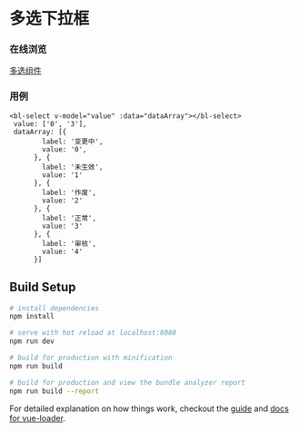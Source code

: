 # 多选下拉框
### 在线浏览
[多选组件](/demo/select/index.html)
### 用例
```
<bl-select v-model="value" :data="dataArray"></bl-select>
 value: ['0', '3'],
 dataArray: [{
        label: '变更中',
        value: '0',
      }, {
        label: '未生效',
        value: '1'
      }, {
        label: '作废',
        value: '2'
      }, {
        label: '正常',
        value: '3'
      }, {
        label: '审核',
        value: '4'
      }]

```

## Build Setup

``` bash
# install dependencies
npm install

# serve with hot reload at localhost:8080
npm run dev

# build for production with minification
npm run build

# build for production and view the bundle analyzer report
npm run build --report
```

For detailed explanation on how things work, checkout the [guide](http://vuejs-templates.github.io/webpack/) and [docs for vue-loader](http://vuejs.github.io/vue-loader).
